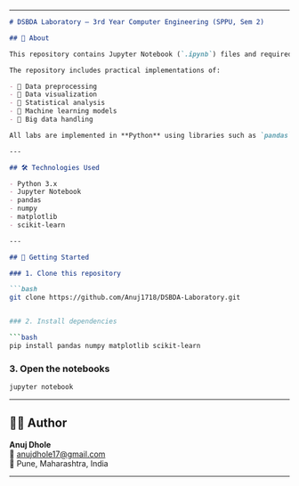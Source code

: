 

---

```markdown
# DSBDA Laboratory – 3rd Year Computer Engineering (SPPU, Sem 2)

## 📘 About

This repository contains Jupyter Notebook (`.ipynb`) files and required datasets for the **Data Science and Big Data Analytics (DSBDA)** laboratory. It is part of the 3rd Year **Computer Engineering** curriculum at **Savitribai Phule Pune University (SPPU)**, Semester 2.

The repository includes practical implementations of:

- 🔹 Data preprocessing  
- 🔹 Data visualization  
- 🔹 Statistical analysis  
- 🔹 Machine learning models  
- 🔹 Big data handling  

All labs are implemented in **Python** using libraries such as `pandas`, `numpy`, `matplotlib`, and `scikit-learn`.

---

## 🛠️ Technologies Used

- Python 3.x  
- Jupyter Notebook  
- pandas  
- numpy  
- matplotlib  
- scikit-learn  

---

## 🚀 Getting Started

### 1. Clone this repository

```bash
git clone https://github.com/Anuj1718/DSBDA-Laboratory.git


### 2. Install dependencies

```bash
pip install pandas numpy matplotlib scikit-learn
```

### 3. Open the notebooks

```bash
jupyter notebook
```

---

## 👨‍💻 Author

**Anuj Dhole**  
📧 anujdhole17@gmail.com  
📍 Pune, Maharashtra, India

---


